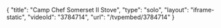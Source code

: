 {
    "title": "Camp Chef Somerset II Stove",
    "type": "solo",
    "layout": "iframe-static",
    "videoId": "3784714",
    "url": "\/tvpembed\/3784714"
}